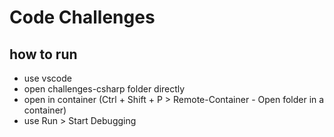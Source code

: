 # Code Challenges

## how to run
- use vscode
- open challenges-csharp folder directly
- open in container (Ctrl + Shift + P > Remote-Container - Open folder in a container)
- use Run > Start Debugging
